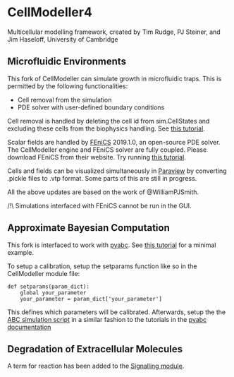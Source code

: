 CellModeller4
=============
Multicellular modelling framework, created by Tim Rudge, PJ Steiner, and Jim Haseloff, University of Cambridge

## Microfluidic Environments
This fork of CellModeller can simulate growth in microfluidic traps. This is permitted by the following functionalities:

- Cell removal from the simulation
- PDE solver with user-defined boundary conditions

Cell removal is handled by deleting the cell id from sim.CellStates and excluding these cells from the biophysics handling. See [this tutorial](Examples/AaronYip/cell_removal).

Scalar fields are handled by [FEniCS](https://fenicsproject.org/) 2019.1.0, an open-source PDE solver. The CellModeller engine and FEniCS solver are fully coupled. Please download FEniCS from their website. Try running [this tutorial](Examples/AaronYip/monod_growth_1open).

Cells and fields can be visualized simultaneously in [Paraview](https://www.paraview.org/) by converting .pickle files to .vtp format. Some parts of this are still in progress.

All the above updates are based on the work of @WilliamPJSmith.

/!\ Simulations interfaced with FEniCS cannot be run in the GUI.

## Approximate Bayesian Computation
This fork is interfaced to work with [pyabc](https://pyabc.readthedocs.io/en/latest/). See [this tutorial](Examples/AaronYip/pyabc_cellmodeller) for a minimal example. 

To setup a calibration, setup the setparams function like so in the CellModeller module file:

```
def setparams(param_dict):
    global your_parameter
    your_parameter = param_dict['your_parameter']
```

This defines which parameters will be calibrated. Afterwards, setup the the [ABC simulation script](Examples/AaronYip/pyabc_cellmodeller/pyabc_cellmodeller.py) in a similar fashion to the tutorials in the [pyabc documentation](https://pyabc.readthedocs.io/en/latest/examples/parameter_inference.html)

## Degradation of Extracellular Molecules
A term for reaction has been added to the [Signalling module](https://github.com/cheekolegend/CellModeller/blob/master/CellModeller/Signalling/GridDiffusion.py).
